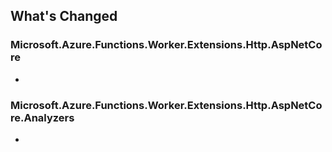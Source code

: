 ## What's Changed

<!-- Please add your release notes in the following format:
- My change description (#PR/#issue)
-->

### Microsoft.Azure.Functions.Worker.Extensions.Http.AspNetCore <version>

- <entry>

### Microsoft.Azure.Functions.Worker.Extensions.Http.AspNetCore.Analyzers  <version>

- <entry>
